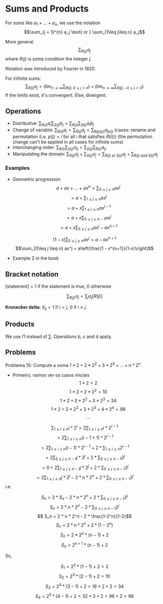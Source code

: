 # Sums and Products

For sums like $a_1 + ... + a_n$, we use the notation
$$\sum_{j = 1}^{n} a_j \text{ or } \sum_{1\leq j\leq n} a_j$$

More general:
$$\sum_{R(j)} a_j$$
where $R(j)$ is some condition the integer $j$.

Notation was introduced by Fourier in 1820.

For infinite sums:
$$\sum_{R(j)} a_j = \left( \lim_{n\to\infty} \sum_{R(j), 0\leq j < n} \right) + \left( \lim_{n\to\infty} \sum_{R(j), -n \leq j < 0} \right)$$
If the limits exist, it's convergent. Else, divergent.


## Operations

- Distributive: $\sum_{R(i)}a_i \sum_{S(j)}b_j = \sum_{R(i)}\sum_{S(j)} a_i b_j$
- Change of variable: $\sum_{R(i)} a_i = \sum_{R(j)} a_j = \sum_{R(p(j))} a_{p(j)}$ (cases: rename and permutation (i.e. $p(j) = i$ for all i that satisfies $R(i)$)) (the permutation change can't be applied in all cases for infinite sums)
-  Interchanging order: $\sum_{R(i)}\sum_{S(j)}a_{ij} = \sum_{S(j)}\sum_{R(i)}a_{ij}$
-  Manipulating the domain: $\sum_{R(j)} a_j + \sum_{S(j)}a_j = \sum_{R(j)\text{ or }S(j)} a_j + \sum_{R(j)\text{ and }S(j)} a_j$


### Examples

- Gemoetric progression
$$a + ax + ... + ax^n = \sum_{0 \leq j \leq n} a x^j$$
$$= a + \sum_{1 \leq j \leq n} ax^j$$
$$= a + x\sum_{1 \leq j \leq n} ax^{j-1}$$
$$= a + x\sum_{0 \leq j \leq n-1} ax^{j}$$
$$= a + x\sum_{0 \leq j \leq n} ax^{j} - ax^{n+1}$$


$$(1-x) \sum_{0\leq j \leq n} ax^j = a - ax^{n+1}$$
$$\sum_{0\leq j \leq n} ax^j = a\left(\frac{1 - x^{n+1}}{1-x}\right)$$
- Example 2 in the book


## Bracket notation

$\text{[statement]}$ = 1 if the statement is true, 0 otherwise

$$\sum_{R(j)}a_j = \sum_{j}a_j[R(j)]$$

**Kronecker delta**: $\delta_{ij} = 1$ if $i = j$, 0 if $i \neq j$.

## Products

We use $\Pi$ instead of $\sum$. Operations b, c and d apply.


## Problems

Problema 15: Compute a soma $1 * 2 + 2 * 2^2 + 3 * 2^3 + ... + n * 2^n$.
- Primeiro, vamos ver os casos iniciais
$$1 * 2 = 2$$
$$1 * 2 + 2 * 2^2 = 10$$
$$1 * 2 + 2 * 2^2 + 3 * 2^3 = 34$$
$$1 * 2 + 2 * 2^2 + 3 * 2^3 + 4 * 2^4 = 98$$
$$\text{...}$$

$$\sum_{1 \leq i \leq n} i*2^i = 2\sum_{1 \leq i \leq n} i*2^{i-1}$$
$$= 2\sum_{1 \leq i \leq n} (i-1+1)*2^{i-1}$$
$$= 2\sum_{1 \leq i \leq n} (i-1)*2^{i-1} + 2 * \sum_{1 \leq i \leq n} 2^{i-1}$$
$$= 2\sum_{0 \leq j \leq n-1} j *2^{j} + 2 * \sum_{0 \leq j \leq n-1} 2^j$$
$$= 0 + 2\sum_{1 \leq j \leq n-1} j *2^{j} + 2 * \sum_{0 \leq j \leq n-1} 2^j$$
$$= 2\sum_{1 \leq j \leq n} j *2^{j} - 2 * n * 2^n + 2 * \sum_{0 \leq j \leq n-1} 2^j$$
i.e.

$$ S_n = 2 * S_n - 2 * n * 2^n + 2 * \sum_{0 \leq j \leq n-1} 2^j$$
$$ S_n = 2 * n * 2^n - 2 * \sum_{0 \leq j \leq n-1} 2^j$$
$$ S_n = 2 * n * 2^n - 2 * \frac{1-2^n}{1-2}$$
$$ S_n = 2 * n * 2^n + 2 * (1-2^n)$$
$$ S_n = 2 * 2^n * (n - 1) + 2 $$
$$ S_n = 2^{n+1} * (n - 1) + 2 $$


So,

$$S_1 = 2^{2} * (1 - 1) + 2 = 2$$
$$S_2 = 2^{3} * (2 - 1) + 2 = 10$$
$$S_3 = 2^{4} * (3 - 1) + 2 = 16 * 2 + 2 = 34$$
$$S_4 = 2^{5} * (4 - 1) + 2 = 32 * 3 + 2 = 96 + 2 = 98$$